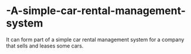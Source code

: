 # -A-simple-car-rental-management-system
It can form part of a simple car rental management system for a company that sells and leases some cars.
